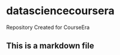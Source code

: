 datasciencecoursera
===================

Repository Created for CourseEra 
## This is a markdown file
